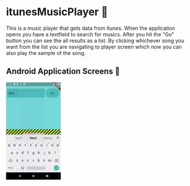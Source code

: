 # itunesMusicPlayer 🎵

This is a music player that gets data from itunes. When the application opens you have a textfield to search for musics. After you hit the "Go" button you can see the all results as a list. By clicking whichever song you want from the list you are navigating to player screen which now you can also play the sample of the song.

## Android Application Screens 📱

<img src="https://github.com/xlash5/itunesMusicPlayer/blob/master/demo.gif" width="150">


